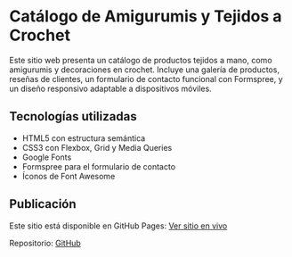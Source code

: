 # Catálogo de Amigurumis y Tejidos a Crochet

Este sitio web presenta un catálogo de productos tejidos a mano, como amigurumis y decoraciones en crochet. Incluye una galería de productos, reseñas de clientes, un formulario de contacto funcional con Formspree, y un diseño responsivo adaptable a dispositivos móviles.

## Tecnologías utilizadas

- HTML5 con estructura semántica
- CSS3 con Flexbox, Grid y Media Queries
- Google Fonts
- Formspree para el formulario de contacto
- Íconos de Font Awesome

## Publicación

Este sitio está disponible en GitHub Pages: [Ver sitio en vivo](https://github.com/17-fer/pre-proyecto-catalogo-)

Repositorio: [GitHub](https://github.com/17-fer/pre-proyecto-catalogo-)
